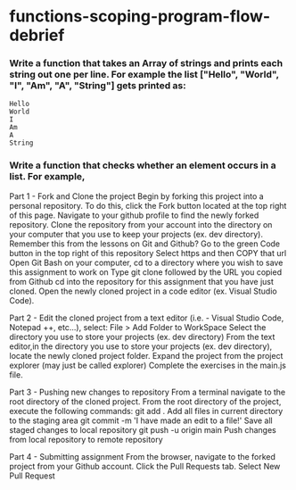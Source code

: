 # functions-scoping-program-flow-debrief

### Write a function that takes an Array of strings and prints each string out one per line. For example the list ["Hello", "World", "I", "Am", "A", "String"] gets printed as:

````
Hello 
World
I
Am
A
String
````

### Write a function that checks whether an element occurs in a list. For example, 


Part 1 - Fork and Clone the project
Begin by forking this project into a personal repository.
To do this, click the Fork button located at the top right of this page.
Navigate to your github profile to find the newly forked repository.
Clone the repository from your account into the directory on your computer that you use to keep your projects (ex. dev directory).
Remember this from the lessons on Git and Github?
Go to the green Code button in the top right of this repository
Select https and then COPY that url
Open Git Bash on your computer, cd to a directory where you wish to save this assignment to work on
Type git clone followed by the URL you copied from Github
cd into the repository for this assignment that you have just cloned.
Open the newly cloned project in a code editor (ex. Visual Studio Code).


Part 2 - Edit the cloned project
from a text editor (i.e. - Visual Studio Code, Notepad ++, etc...), select:
File > Add Folder to WorkSpace
Select the directory you use to store your projects (ex. dev directory)
From the text editor,in the directory you use to store your projects (ex. dev directory), locate the newly cloned project folder.
Expand the project from the project explorer (may just be called explorer)
Complete the exercises in the main.js file.

Part 3 - Pushing new changes to repository
From a terminal navigate to the root directory of the cloned project.
From the root directory of the project, execute the following commands:
git add .
Add all files in current directory to the staging area
git commit -m 'I have made an edit to a file!'
Save all staged changes to local repository
git push -u origin main
Push changes from local repository to remote repository

Part 4 - Submitting assignment
From the browser, navigate to the forked project from your Github account.
Click the Pull Requests tab.
Select New Pull Request
